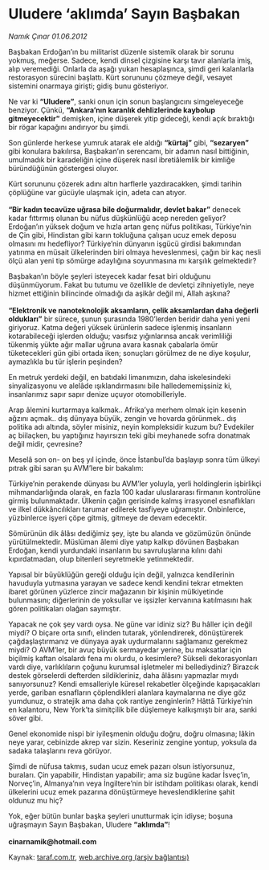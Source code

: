 # Uludere ‘aklımda’ Sayın Başbakan

*Namık Çınar 01.06.2012*

<div class="yazi"><p>Başbakan Erdoğan’ın bu militarist düzenle sistemik olarak bir sorunu yokmuş, meğerse. Sadece, kendi dinsel çizgisine karşı tavır alanlarla imiş, alıp veremediği. Onlarla da aşağı yukarı hesaplaşınca, şimdi geri kalanlarla restorasyon sürecini başlattı. Kürt sorununu çözmeye değil, vesayet sistemini onarmaya girişti; gidiş bunu gösteriyor.</p>
<p>Ne var ki <b>“Uludere”</b>, sanki onun için sonun başlangıcını simgeleyeceğe benziyor. Çünkü, <b>“Ankara’nın karanlık dehlizlerinde kaybolup gitmeyecektir”</b> demişken, içine düşerek yitip gideceği, kendi açık bıraktığı bir rögar kapağını andırıyor bu şimdi.</p>
<p>Son günlerde herkese yumruk atarak ele aldığı <b>“kürtaj”</b> gibi, <b>“sezaryen”</b> gibi konulara bakılırsa, Başbakan’ın serencamı, bir adamın nasıl bittiğinin, umulmadık bir karadeliğin içine düşerek nasıl ibretiâlemlik bir kimliğe büründüğünün göstergesi oluyor.</p>
<p>Kürt sorununu çözerek adını altın harflerle yazdıracakken, şimdi tarihin çöplüğüne var gücüyle ulaşmak için, adeta can atıyor.<br/><br/><b>“Bir kadın tecavüze uğrasa bile doğurmalıdır, devlet bakar”</b> denecek kadar fıttırmış olunan bu nüfus düşkünlüğü acep nereden geliyor? Erdoğan’ın yüksek doğum ve hızla artan genç nüfus politikası, Türkiye’nin de Çin gibi, Hindistan gibi karın tokluğuna çalışan ucuz emek deposu olmasını mı hedefliyor? Türkiye’nin dünyanın işgücü girdisi bakımından yatırıma en müsait ülkelerinden biri olmaya heveslenmesi, çağın bir kaç nesli ölçü alan yeni tip sömürge adaylığına soyunmasına mı karşılık gelmektedir?</p>
<p>Başbakan’ın böyle şeyleri isteyecek kadar fesat biri olduğunu düşünmüyorum. Fakat bu tutumu ve özellikle de devletçi zihniyetiyle, neye hizmet ettiğinin bilincinde olmadığı da aşikâr değil mi, Allah aşkına?<br/><br/><b>“Elektronik ve nanoteknolojik aksamların, çelik aksamlardan daha değerli oldukları”</b> bir sürece, şunun şurasında 1980’lerden beridir daha yeni yeni giriyoruz. Katma değeri yüksek ürünlerin sadece işlenmiş insanların kotarabileceği işlerden olduğu; vasıfsız yığınlarınsa ancak verimliliği tükenmiş yükte ağır mallar uğruna avara kasnak çabalarla ömür tüketecekleri gün gibi ortada iken; sonuçları görülmez de ne diye koşulur, aymazlıkla bu tür işlerin peşinden?</p>
<p>En metruk yerdeki değil, en batıdaki limanımızın, daha iskelesindeki sinyalizasyonu ve alelâde ışıklandırmasını bile halledememişsiniz ki, insanlarımız sapır sapır denize uçuyor otomobilleriyle.</p>
<p>Arap âlemini kurtarmaya kalkmak.. Afrika’ya merhem olmak için kesenin ağzını açmak.. dış dünyaya büyük, zengin ve hovarda görünmek.. dış politika adı altında, söyler misiniz, neyin kompleksidir kuzum bu? Evdekiler aç biilaçken, bu yaptığınız hayırsızın teki gibi meyhanede sofra donatmak değil midir, çevresine?</p>
<p>Meselâ son on- on beş yıl içinde, önce İstanbul’da başlayıp sonra tüm ülkeyi pıtrak gibi saran şu AVM’lere bir bakalım:</p>
<p>Türkiye’nin perakende dünyası bu AVM’ler yoluyla, yerli holdinglerin işbirlikçi mihmandarlığında olarak, en fazla 100 kadar uluslararası firmanın kontrolüne girmiş bulunmaktadır. Ülkenin çağın gerisinde kalmış irrasyonel esnaflıkları ve ilkel dükkâncılıkları tarumar edilerek tasfiyeye uğramıştır. Onbinlerce, yüzbinlerce işyeri çöpe gitmiş, gitmeye de devam edecektir.</p>
<p>Sömürünün dik âlâsı dediğimiz şey, işte bu alanda ve gözümüzün önünde yürütülmektedir. Müslüman âlemi diye yatıp kalkıp dövünen Başbakan Erdoğan, kendi yurdundaki insanların bu savruluşlarına kılını dahi kıpırdatmadan, olup bitenleri seyretmekle yetinmektedir.</p>
<p>Yapısal bir büyüklüğün gereği olduğu için değil, yalnızca kendilerinin havuduyla yutmasına yarayan ve sadece kendi kendini tekrar etmekten ibaret görünen yüzlerce zincir mağazanın bir kişinin mülkiyetinde bulunmasını; diğerlerinin de yoksullar ve işsizler kervanına katılmasını hak gören politikaları olağan saymıştır.</p>
<p>Yapacak ne çok şey vardı oysa. Ne güne var idiniz siz? Bu hâller için değil miydi? O biçare orta sınıfı, elinden tutarak, yönlendirerek, dönüştürerek çağdaşlaştırmanız ve dünyaya ayak uydurmalarını sağlamanız gerekmez miydi? O AVM’ler, bir avuç büyük sermayedar yerine, bu maksatlar için biçilmiş kaftan olsalardı fena mı olurdu, o kesimlere? Sükseli dekorasyonları vardı diye, varlıklıların çoğunu kurumsal işletmeler mi bellediydiniz? Birazcık destek görselerdi defterden sildikleriniz, daha âlâsını yapmazlar mıydı sanıyorsunuz? Kendi emsalleriyle küresel rekabetler ölçeğinde kapışacakları yerde, gariban esnafların çöplendikleri alanlara kaymalarına ne diye göz yumdunuz, o stratejik ama daha çok rantiye zenginlerin? Hâttâ Türkiye’nin en kalantoru, New York’ta simitçilik bile düşlemeye kalkışmıştı bir ara, sanki söver gibi.</p>
<p>Genel ekonomide nispi bir iyileşmenin olduğu doğru, doğru olmasına; lâkin neye yarar, cebinizde akrep var sizin. Keseriniz zengine yontup, yoksula da sadaka talaşlarını reva görüyor.</p>
<p>Şimdi de nüfusa takmış, sudan ucuz emek pazarı olsun istiyorsunuz, buraları. Çin yapabilir, Hindistan yapabilir; ama siz bugüne kadar İsveç’in, Norveç’in, Almanya’nın veya İngiltere’nin bir istihdam politikası olarak, kendi ülkelerini ucuz emek pazarına dönüştürmeye heveslendiklerine şahit oldunuz mu hiç?</p>
<p>Yok, eğer bütün bunlar başka şeyleri unutturmak için idiyse; boşuna uğraşmayın Sayın Başbakan, Uludere <b>“aklımda”</b>!<br/><br/><b>cinarnamik@hotmail.com</b></p>
</div>

Kaynak: [taraf.com.tr](http://www.taraf.com.tr/namik-cinar/makale-uludere-aklimda-sayin-basbakan.htm), [web.archive.org (arşiv bağlantısı)](http://web.archive.org/web/20131107125321/http://www.taraf.com.tr/namik-cinar/makale-uludere-aklimda-sayin-basbakan.htm)
